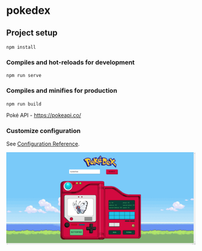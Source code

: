 # pokedex

## Project setup
```
npm install
```

### Compiles and hot-reloads for development
```
npm run serve
```

### Compiles and minifies for production
```
npm run build
```

Poké API - https://pokeapi.co/

### Customize configuration
See [Configuration Reference](https://cli.vuejs.org/config/).

![Pokédex Screenshot](/pokedex-screenshot.png)



